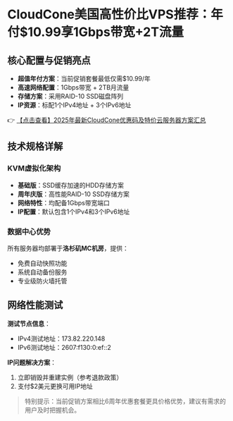 # CloudCone美国高性价比VPS推荐：年付$10.99享1Gbps带宽+2T流量

## 核心配置与促销亮点
- **超值年付方案**：当前促销套餐最低仅需$10.99/年
- **高速网络配置**：1Gbps带宽 + 2TB月流量
- **存储方案**：采用RAID-10 SSD磁盘阵列
- **IP资源**：标配1个IPv4地址 + 3个IPv6地址

👉 [【点击查看】2025年最新CloudCone优惠码及特价云服务器方案汇总](https://bit.ly/Cloudcone)

## 技术规格详解
### KVM虚拟化架构
- **基础版**：SSD缓存加速的HDD存储方案
- **周年庆版**：高性能RAID-10 SSD存储方案
- **网络特性**：均配备1Gbps带宽端口
- **IP配置**：默认包含1个IPv4和3个IPv6地址

### 数据中心优势
所有服务器均部署于**洛杉矶MC机房**，提供：
- 免费自动快照功能
- 系统自动备份服务
- 专业级防火墙托管

## 网络性能测试
**测试节点信息**：
- IPv4测试地址：173.82.220.148
- IPv6测试地址：2607:f130:0:ef::2

**IP问题解决方案**：
1. 立即销毁并重建实例（参考退款政策）
2. 支付$2美元更换可用IP地址

> 特别提示：当前促销方案相比6周年优惠套餐更具价格优势，建议有需求的用户及时把握机会。